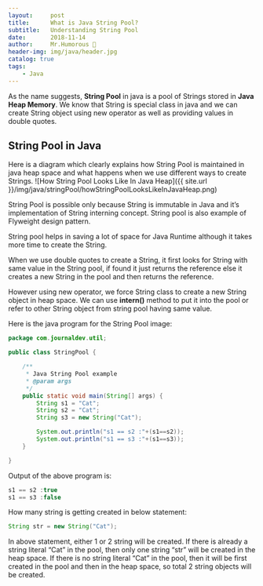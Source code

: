 ```yaml
---
layout:     post
title:      What is Java String Pool?
subtitle:   Understanding String Pool
date:       2018-11-14
author:     Mr.Humorous 🥘
header-img: img/java/header.jpg
catalog: true
tags:
    - Java
---
```


As the name suggests, __String Pool__ in java is a pool of Strings stored in __Java Heap Memory__. We know that String is special class in java and we can create String object using new operator as well as providing values in double quotes.

## String Pool in Java
Here is a diagram which clearly explains how String Pool is maintained in java heap space and what happens when we use different ways to create Strings.
![How String Pool Looks Like In Java Heap]({{ site.url }}/img/java/stringPool/howStringPoolLooksLikeInJavaHeap.png)

String Pool is possible only because String is immutable in Java and it’s implementation of String interning concept. String pool is also example of Flyweight design pattern.

String pool helps in saving a lot of space for Java Runtime although it takes more time to create the String.

When we use double quotes to create a String, it first looks for String with same value in the String pool, if found it just returns the reference else it creates a new String in the pool and then returns the reference.

However using new operator, we force String class to create a new String object in heap space. We can use __intern()__ method to put it into the pool or refer to other String object from string pool having same value.

Here is the java program for the String Pool image:
```java
package com.journaldev.util;

public class StringPool {

    /**
     * Java String Pool example
     * @param args
     */
    public static void main(String[] args) {
        String s1 = "Cat";
        String s2 = "Cat";
        String s3 = new String("Cat");

        System.out.println("s1 == s2 :"+(s1==s2));
        System.out.println("s1 == s3 :"+(s1==s3));
    }

}
```

Output of the above program is:
```java
s1 == s2 :true
s1 == s3 :false
```

How many string is getting created in below statement:
```java
String str = new String("Cat");
```

In above statement, either 1 or 2 string will be created. If there is already a string literal “Cat” in the pool, then only one string “str” will be created in the heap space. If there is no string literal “Cat” in the pool, then it will be first created in the pool and then in the heap space, so total 2 string objects will be created.
